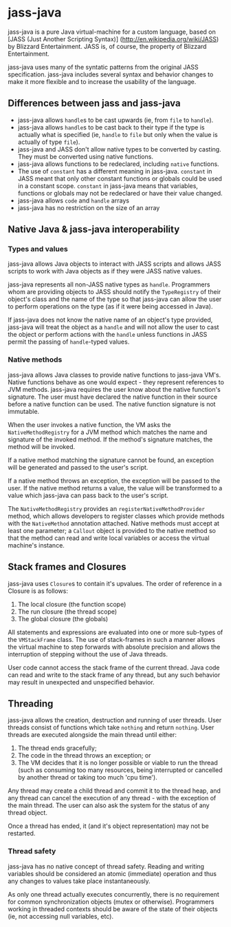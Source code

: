 jass-java
=========

jass-java is a pure Java virtual-machine for a custom language, based on [JASS (Just Another Scripting Syntax)]
(http://en.wikipedia.org/wiki/JASS) by Blizzard Entertainment. JASS is, of course, the property of Blizzard 
Entertainment.

jass-java uses many of the syntatic patterns from the original JASS specification. jass-java includes several syntax 
and behavior changes to make it more flexible and to increase the usability of the language.

Differences between jass and jass-java
--------------------------------------

* jass-java allows `handle`s to be cast upwards (ie, from `file` to `handle`).
* jass-java allows `handle`s to be cast back to their type if the type is actually what is specified (ie, `handle` 
  to `file` but only when the value is actually of type `file`).
* jass-java and JASS don't allow native types to be converted by casting. They must be converted using native functions.
* jass-java allows functions to be redeclared, including `native` functions.
* The use of `constant` has a different meaning in jass-java. `constant` in JASS meant that only other constant 
  functions or globals could be used in a constant scope. `constant` in jass-java means that variables, functions or 
  globals may not be redeclared or have their value changed.
* jass-java allows `code` and `handle` arrays
* jass-java has no restriction on the size of an array

Native Java & jass-java interoperability
----------------------------------------

### Types and values
jass-java allows Java objects to interact with JASS scripts and allows JASS scripts to work with Java objects as if 
they were JASS native values.

jass-java represents all non-JASS native types as `handle`. Programmers whom are providing objects to JASS should 
notify the `TypeRegistry` of their object's class and the name of the type so that jass-java can allow the user to 
perform operations on the type (as if it were being accessed in Java).

If jass-java does not know the native name of an object's type provided, jass-java will treat the object as a `handle` 
and will not allow the user to cast the object or perform actions with the `handle` unless functions in JASS permit 
the passing of `handle`-typed values.

### Native methods
jass-java allows Java classes to provide native functions to jass-java VM's. Native functions behave as one would 
expect - they represent references to JVM methods. jass-java requires the user know about the native function's 
signature. The user must have declared the native function in their source before a native function can be used. The 
native function signature is not immutable.

When the user invokes a native function, the VM asks the `NativeMethodRegistry` for a JVM method which matches the 
name and signature of the invoked method. If the method's signature matches, the method will be invoked.

If a native method matching the signature cannot be found, an exception will be generated and passed to the user's 
script.

If a native method throws an exception, the exception will be passed to the user. If the native method returns a value, 
the value will be transformed to a value which jass-java can pass back to the user's script.

The `NativeMethodRegistry` provides an `registerNativeMethodProvider` method, which allows developers to 
register classes which provide methods with the `NativeMethod` annotation attached. Native methods must accept at 
least one parameter; a `Callout` object is provided to the native method so that the method can read and write local 
variables or access the virtual machine's instance.

Stack frames and Closures
-------------------------

jass-java uses `Closure`s to contain it's upvalues. The order of reference in a Closure is as follows:

1. The local closure (the function scope)
2. The run closure (the thread scope)
3. The global closure (the globals)

All statements and expressions are evaluated into one or more sub-types of the `VMStackFrame` class. The use of 
stack-frames in such a manner allows the virtual machine to step forwards with absolute precision and allows the 
interruption of stepping without the use of Java threads.

User code cannot access the stack frame of the current thread. Java code can read and write to the stack frame of any 
thread, but any such behavior may result in unexpected and unspecified behavior.

Threading
---------
jass-java allows the creation, destruction and running of user threads. User threads consist of functions which take 
`nothing` and return `nothing`. User threads are executed alongside the main thread until either:

1. The thread ends gracefully;
2. The code in the thread throws an exception; or
3. The VM decides that it is no longer possible or viable to run the thread (such as consuming too many resources, 
   being interrupted or cancelled by another thread or taking too much 'cpu time').

Any thread may create a child thread and commit it to the thread heap, and any thread can cancel the execution of any 
thread - with the exception of the main thread. The user can also ask the system for the status of any thread object.

Once a thread has ended, it (and it's object representation) may not be restarted.

### Thread safety

jass-java has no native concept of thread safety. Reading and writing variables should be considered an atomic 
(immediate) operation and thus any changes to values take place instantaneously.

As only one thread actually executes concurrently, there is no requirement for common synchronization objects (mutex 
or otherwise). Programmers working in threaded contexts should be aware of the state of their objects (ie, not 
accessing null variables, etc).